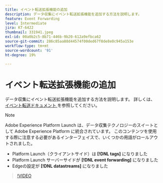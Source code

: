 ```yaml
---
title: イベント転送拡張機能の追加
description: データ収集にイベント転送拡張機能を追加する方法を説明します。
feature: Event Forwarding
level: Intermediate
jira: KT-6422
thumbnail: 331941.jpeg
exl-id: 00a0b2c5-8b71-446b-9b20-612a9efbca62
source-git-commit: 286c85aa88d44574f00ded67f0de8e0c945a153e
workflow-type: tm+mt
source-wordcount: '91'
ht-degree: 19%

---
```


# イベント転送拡張機能の追加

データ収集にイベント転送拡張機能を追加する方法を説明します。 詳しくは、[ イベント転送ドキュメント ](https://experienceleague.adobe.com/docs/experience-platform/tags/event-forwarding/overview.html?lang=ja) を参照してください。

>[!NOTE]
>
>Adobe Experience Platform Launch は、データ収集テクノロジーのスイートとして Adobe Experience Platform に統合されています。 このコンテンツを使用する際に注意する必要があるインターフェイスで、いくつかの用語がロールアウトされました。
>
> * Platform Launch（クライアントサイド）は **[!DNL tags]** になりました
> * Platform Launch サーバーサイドが **[!DNL event forwarding]** になりました
> * Edgeの設定が **[!DNL datastreams]** になりました

>[!VIDEO](https://video.tv.adobe.com/v/3410380?learn=on&enablevpops&captions=jpn)
